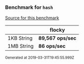 ### Benchmark for `hash`

[Source for this benchmark](./benchmark.ts)

|     | flocky |
| --- | --- |
| 1KB String | **89,567 ops/sec** |
| 1MB String | **86 ops/sec** |

<sup>Generated at 2019-03-31T19:45:55.999Z</sup>